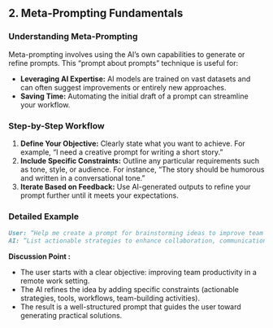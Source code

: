 ## 2. **Meta-Prompting Fundamentals**

### Understanding Meta-Prompting
Meta-prompting involves using the AI’s own capabilities to generate or refine prompts. This “prompt about prompts” technique is useful for:
- **Leveraging AI Expertise:** AI models are trained on vast datasets and can often suggest improvements or entirely new approaches.
- **Saving Time:** Automating the initial draft of a prompt can streamline your workflow.

### Step-by-Step Workflow
1. **Define Your Objective:** Clearly state what you want to achieve. For example, “I need a creative prompt for writing a short story.”
2. **Include Specific Constraints:** Outline any particular requirements such as tone, style, or audience. For instance, “The story should be humorous and written in a conversational tone.”
3. **Iterate Based on Feedback:** Use AI-generated outputs to refine your prompt further until it meets your expectations.

### Detailed Example
```markdown
User: “Help me create a prompt for brainstorming ideas to improve team productivity in a remote work environment.”
AI: “List actionable strategies to enhance collaboration, communication, and efficiency for remote teams. Include tools, workflows, and team-building activities that foster engagement and accountability.”
```
**Discussion Point :**

- The user starts with a clear objective: improving team productivity in a remote work setting.
- The AI refines the idea by adding specific constraints (actionable strategies, tools, workflows, team-building activities).
- The result is a well-structured prompt that guides the user toward generating practical solutions.




